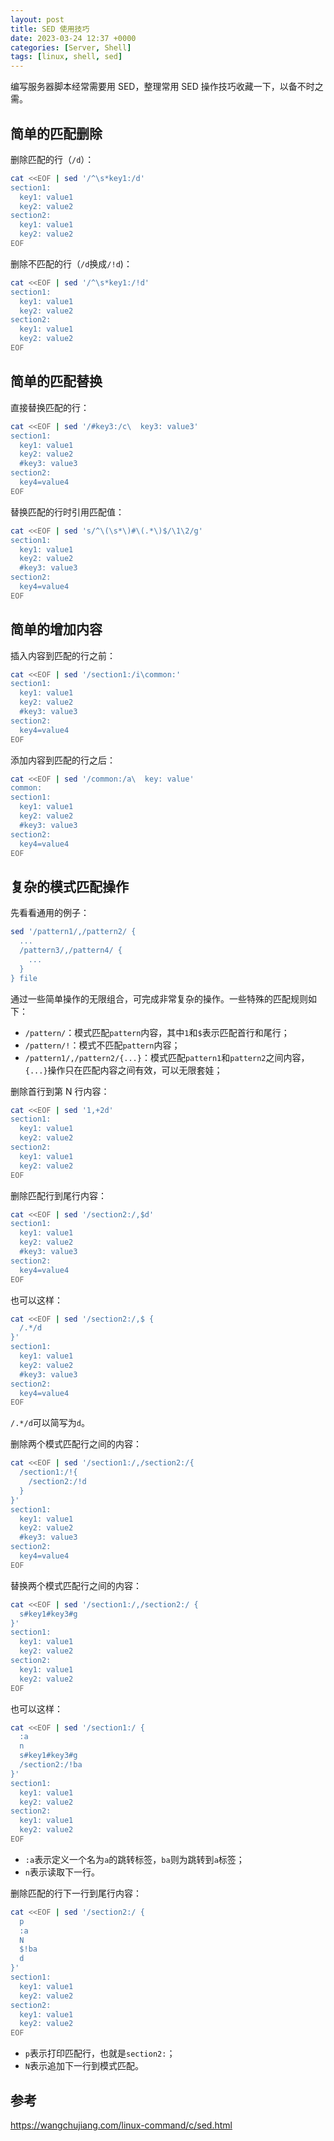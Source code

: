 ```yaml
---
layout: post
title: SED 使用技巧
date: 2023-03-24 12:37 +0000
categories: [Server, Shell]
tags: [linux, shell, sed]
---
```


编写服务器脚本经常需要用 SED，整理常用 SED 操作技巧收藏一下，以备不时之需。

## 简单的匹配删除

删除匹配的行（`/d`）：
```bash
cat <<EOF | sed '/^\s*key1:/d'
section1:
  key1: value1
  key2: value2
section2:
  key1: value1
  key2: value2
EOF
```

删除不匹配的行（`/d`换成`/!d`)：
```bash
cat <<EOF | sed '/^\s*key1:/!d'
section1:
  key1: value1
  key2: value2
section2:
  key1: value1
  key2: value2
EOF
```
## 简单的匹配替换

直接替换匹配的行：
```bash
cat <<EOF | sed '/#key3:/c\  key3: value3'
section1:
  key1: value1
  key2: value2
  #key3: value3
section2:
  key4=value4
EOF
```

替换匹配的行时引用匹配值：
```bash
cat <<EOF | sed 's/^\(\s*\)#\(.*\)$/\1\2/g'
section1:
  key1: value1
  key2: value2
  #key3: value3
section2:
  key4=value4
EOF
```

## 简单的增加内容

插入内容到匹配的行之前：
```bash
cat <<EOF | sed '/section1:/i\common:'
section1:
  key1: value1
  key2: value2
  #key3: value3
section2:
  key4=value4
EOF
```

添加内容到匹配的行之后：
```bash
cat <<EOF | sed '/common:/a\  key: value'
common:
section1:
  key1: value1
  key2: value2
  #key3: value3
section2:
  key4=value4
EOF
```

## 复杂的模式匹配操作

先看看通用的例子：
```bash
sed '/pattern1/,/pattern2/ {
  ...
  /pattern3/,/pattern4/ {
    ...
  }
} file
```
通过一些简单操作的无限组合，可完成非常复杂的操作。一些特殊的匹配规则如下：
- `/pattern/`：模式匹配`pattern`内容，其中`1`和`$`表示匹配首行和尾行；
- `/pattern/!`：模式不匹配`pattern`内容；
- `/pattern1/,/pattern2/{...}`：模式匹配`pattern1`和`pattern2`之间内容，`{...}`操作只在匹配内容之间有效，可以无限套娃；

删除首行到第 N 行内容：
```bash
cat <<EOF | sed '1,+2d'
section1:
  key1: value1
  key2: value2
section2:
  key1: value1
  key2: value2
EOF
```

删除匹配行到尾行内容：
```bash
cat <<EOF | sed '/section2:/,$d'
section1:
  key1: value1
  key2: value2
  #key3: value3
section2:
  key4=value4
EOF
```
也可以这样：
```bash
cat <<EOF | sed '/section2:/,$ {
  /.*/d
}'
section1:
  key1: value1
  key2: value2
  #key3: value3
section2:
  key4=value4
EOF
```
`/.*/d`可以简写为`d`。


删除两个模式匹配行之间的内容：
```bash
cat <<EOF | sed '/section1:/,/section2:/{
  /section1:/!{
    /section2:/!d
  }
}'
section1:
  key1: value1
  key2: value2
  #key3: value3
section2:
  key4=value4
EOF
```

替换两个模式匹配行之间的内容：
```bash
cat <<EOF | sed '/section1:/,/section2:/ {
  s#key1#key3#g
}'
section1:
  key1: value1
  key2: value2
section2:
  key1: value1
  key2: value2
EOF
```
也可以这样：
```bash
cat <<EOF | sed '/section1:/ {
  :a
  n
  s#key1#key3#g
  /section2:/!ba
}'
section1:
  key1: value1
  key2: value2
section2:
  key1: value1
  key2: value2
EOF
```
- `:a`表示定义一个名为`a`的跳转标签，`ba`则为跳转到`a`标签；
- `n`表示读取下一行。

删除匹配的行下一行到尾行内容：
```bash
cat <<EOF | sed '/section2:/ {
  p
  :a
  N
  $!ba
  d
}'
section1:
  key1: value1
  key2: value2
section2:
  key1: value1
  key2: value2
EOF
```
- `p`表示打印匹配行，也就是`section2:`；
- `N`表示追加下一行到模式匹配。

## 参考
<https://wangchujiang.com/linux-command/c/sed.html>
